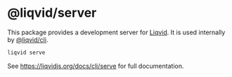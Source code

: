 # @liqvid/server

This package provides a development server for [Liqvid](https://liqvidjs.org). It is used internally by [@liqvid/cli](../cli).

```bash
liqvid serve
```

See https://liqvidjs.org/docs/cli/serve for full documentation.
